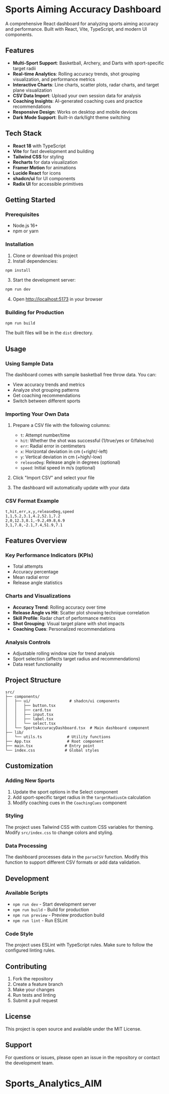 # Sports Aiming Accuracy Dashboard

A comprehensive React dashboard for analyzing sports aiming accuracy and performance. Built with React, Vite, TypeScript, and modern UI components.

## Features

- **Multi-Sport Support**: Basketball, Archery, and Darts with sport-specific target radii
- **Real-time Analytics**: Rolling accuracy trends, shot grouping visualization, and performance metrics
- **Interactive Charts**: Line charts, scatter plots, radar charts, and target plane visualization
- **CSV Data Import**: Upload your own session data for analysis
- **Coaching Insights**: AI-generated coaching cues and practice recommendations
- **Responsive Design**: Works on desktop and mobile devices
- **Dark Mode Support**: Built-in dark/light theme switching

## Tech Stack

- **React 18** with TypeScript
- **Vite** for fast development and building
- **Tailwind CSS** for styling
- **Recharts** for data visualization
- **Framer Motion** for animations
- **Lucide React** for icons
- **shadcn/ui** for UI components
- **Radix UI** for accessible primitives

## Getting Started

### Prerequisites

- Node.js 16+ 
- npm or yarn

### Installation

1. Clone or download this project
2. Install dependencies:

```bash
npm install
```

3. Start the development server:

```bash
npm run dev
```

4. Open [http://localhost:5173](http://localhost:5173) in your browser

### Building for Production

```bash
npm run build
```

The built files will be in the `dist` directory.

## Usage

### Using Sample Data

The dashboard comes with sample basketball free throw data. You can:
- View accuracy trends and metrics
- Analyze shot grouping patterns
- Get coaching recommendations
- Switch between different sports

### Importing Your Own Data

1. Prepare a CSV file with the following columns:
   - `t`: Attempt number/time
   - `hit`: Whether the shot was successful (1/true/yes or 0/false/no)
   - `err`: Radial error in centimeters
   - `x`: Horizontal deviation in cm (+right/-left)
   - `y`: Vertical deviation in cm (+high/-low)
   - `releaseDeg`: Release angle in degrees (optional)
   - `speed`: Initial speed in m/s (optional)

2. Click "Import CSV" and select your file
3. The dashboard will automatically update with your data

### CSV Format Example

```csv
t,hit,err,x,y,releaseDeg,speed
1,1,5.2,3.1,4.2,52.1,7.2
2,0,12.3,8.1,-9.2,49.8,6.9
3,1,7.8,-2.1,7.4,51.9,7.1
```

## Features Overview

### Key Performance Indicators (KPIs)
- Total attempts
- Accuracy percentage
- Mean radial error
- Release angle statistics

### Charts and Visualizations
- **Accuracy Trend**: Rolling accuracy over time
- **Release Angle vs Hit**: Scatter plot showing technique correlation
- **Skill Profile**: Radar chart of performance metrics
- **Shot Grouping**: Visual target plane with shot impacts
- **Coaching Cues**: Personalized recommendations

### Analysis Controls
- Adjustable rolling window size for trend analysis
- Sport selection (affects target radius and recommendations)
- Data reset functionality

## Project Structure

```
src/
├── components/
│   ├── ui/                 # shadcn/ui components
│   │   ├── button.tsx
│   │   ├── card.tsx
│   │   ├── input.tsx
│   │   ├── label.tsx
│   │   └── select.tsx
│   └── SportsAccuracyDashboard.tsx  # Main dashboard component
├── lib/
│   └── utils.ts           # Utility functions
├── App.tsx                # Root component
├── main.tsx              # Entry point
└── index.css             # Global styles
```

## Customization

### Adding New Sports

1. Update the sport options in the Select component
2. Add sport-specific target radius in the `targetRadiusCm` calculation
3. Modify coaching cues in the `CoachingCues` component

### Styling

The project uses Tailwind CSS with custom CSS variables for theming. Modify `src/index.css` to change colors and styling.

### Data Processing

The dashboard processes data in the `parseCSV` function. Modify this function to support different CSV formats or add data validation.

## Development

### Available Scripts

- `npm run dev` - Start development server
- `npm run build` - Build for production
- `npm run preview` - Preview production build
- `npm run lint` - Run ESLint

### Code Style

The project uses ESLint with TypeScript rules. Make sure to follow the configured linting rules.

## Contributing

1. Fork the repository
2. Create a feature branch
3. Make your changes
4. Run tests and linting
5. Submit a pull request

## License

This project is open source and available under the MIT License.

## Support

For questions or issues, please open an issue in the repository or contact the development team.
# Sports_Analytics_AIM
